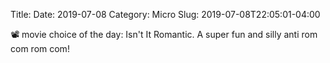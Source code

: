 Title: 
Date: 2019-07-08
Category: Micro
Slug: 2019-07-08T22:05:01-04:00

📽 movie choice of the day: Isn't It Romantic. A super fun and silly anti rom com rom com!